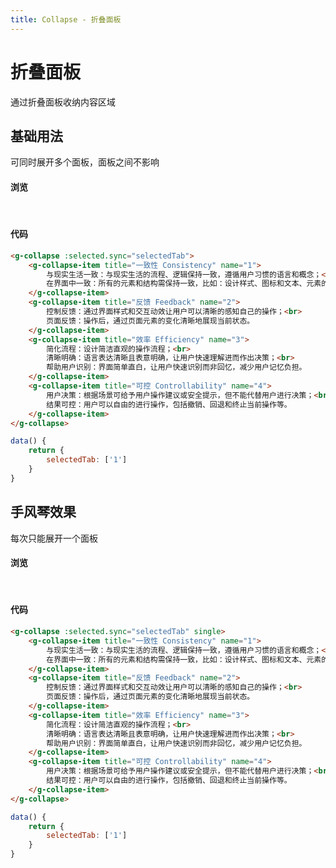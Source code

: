 ```yaml
---
title: Collapse - 折叠面板
---
```

# 折叠面板
通过折叠面板收纳内容区域
## 基础用法
可同时展开多个面板，面板之间不影响

#### 浏览
<br/>
<ClientOnly>
<collapse-demo-1></collapse-demo-1>
</ClientOnly>


#### 代码

```html
<g-collapse :selected.sync="selectedTab">
    <g-collapse-item title="一致性 Consistency" name="1">
        与现实生活一致：与现实生活的流程、逻辑保持一致，遵循用户习惯的语言和概念；<br>
        在界面中一致：所有的元素和结构需保持一致，比如：设计样式、图标和文本、元素的位置等。
    </g-collapse-item>
    <g-collapse-item title="反馈 Feedback" name="2">
        控制反馈：通过界面样式和交互动效让用户可以清晰的感知自己的操作；<br>
        页面反馈：操作后，通过页面元素的变化清晰地展现当前状态。
    </g-collapse-item>
    <g-collapse-item title="效率 Efficiency" name="3">
        简化流程：设计简洁直观的操作流程；<br>
        清晰明确：语言表达清晰且表意明确，让用户快速理解进而作出决策；<br>
        帮助用户识别：界面简单直白，让用户快速识别而非回忆，减少用户记忆负担。
    </g-collapse-item>
    <g-collapse-item title="可控 Controllability" name="4">
        用户决策：根据场景可给予用户操作建议或安全提示，但不能代替用户进行决策；<br>
        结果可控：用户可以自由的进行操作，包括撤销、回退和终止当前操作等。
    </g-collapse-item>
</g-collapse>
```
``` js
data() {
    return {
        selectedTab: ['1']
    }
}
```
## 手风琴效果
每次只能展开一个面板
#### 浏览
<br/>
<ClientOnly>
<collapse-demo-2></collapse-demo-2>
</ClientOnly>

#### 代码

```html
<g-collapse :selected.sync="selectedTab" single>
    <g-collapse-item title="一致性 Consistency" name="1">
        与现实生活一致：与现实生活的流程、逻辑保持一致，遵循用户习惯的语言和概念；<br>
        在界面中一致：所有的元素和结构需保持一致，比如：设计样式、图标和文本、元素的位置等。
    </g-collapse-item>
    <g-collapse-item title="反馈 Feedback" name="2">
        控制反馈：通过界面样式和交互动效让用户可以清晰的感知自己的操作；<br>
        页面反馈：操作后，通过页面元素的变化清晰地展现当前状态。
    </g-collapse-item>
    <g-collapse-item title="效率 Efficiency" name="3">
        简化流程：设计简洁直观的操作流程；<br>
        清晰明确：语言表达清晰且表意明确，让用户快速理解进而作出决策；<br>
        帮助用户识别：界面简单直白，让用户快速识别而非回忆，减少用户记忆负担。
    </g-collapse-item>
    <g-collapse-item title="可控 Controllability" name="4">
        用户决策：根据场景可给予用户操作建议或安全提示，但不能代替用户进行决策；<br>
        结果可控：用户可以自由的进行操作，包括撤销、回退和终止当前操作等。
    </g-collapse-item>
</g-collapse>
```
``` js
data() {
    return {
        selectedTab: ['1']
    }
}
```

